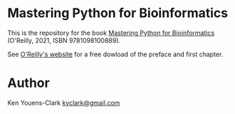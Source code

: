 # Mastering Python for Bioinformatics

This is the repository for the book [Mastering Python for Bioinformatics](https://learning.oreilly.com/library/view/mastering-python-for/9781098100872/) (O'Reilly, 2021, ISBN 9781098100889).

See [O'Reilly's website](https://get.oreilly.com/ind_mastering-python-for-bioinformatics-ch1.html) for a free dowload of the preface and first chapter.

# Author

Ken Youens-Clark <kyclark@gmail.com>
